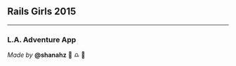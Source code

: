 ## Rails Girls 2015

-----

### L.A. Adventure App

*Made by* **@shanahz** :hibiscus: :libra: :purple_heart:
